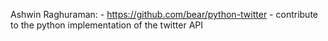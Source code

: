 Ashwin Raghuraman:
	- https://github.com/bear/python-twitter 
	- contribute to the python implementation of the twitter API
